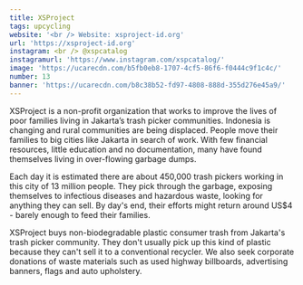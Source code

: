 ```yaml
---
title: XSProject
tags: upcycling
website: '<br /> Website: xsproject-id.org'
url: 'https://xsproject-id.org'
instagram: <br /> @xspcatalog
instagramurl: 'https://www.instagram.com/xspcatalog/'
image: 'https://ucarecdn.com/b5fb0eb8-1707-4cf5-86f6-f0444c9f1c4c/'
number: 13
banner: 'https://ucarecdn.com/b8c38b52-fd97-4808-888d-355d276e45a9/'
---
```

XSProject is a non-profit organization that works to improve the lives of poor families living in Jakarta’s trash picker communities. Indonesia is changing and rural communities are being displaced. People move their families to big cities like Jakarta in search of work. With few financial resources, little education and no documentation, many have found themselves living in over-flowing garbage dumps.

Each day it is estimated there are about 450,000 trash pickers working in this city of 13 million people. They pick through the garbage, exposing themselves to infectious diseases and hazardous waste, looking for anything they can sell. By day's end, their efforts might return around US$4 - barely enough to feed their families.

 XSProject buys non-biodegradable plastic consumer trash from Jakarta's trash picker community. They don't usually pick up this kind of plastic because they can't sell it to a conventional recycler. We also seek corporate donations of waste materials such as used highway billboards, advertising banners, flags and auto upholstery.
